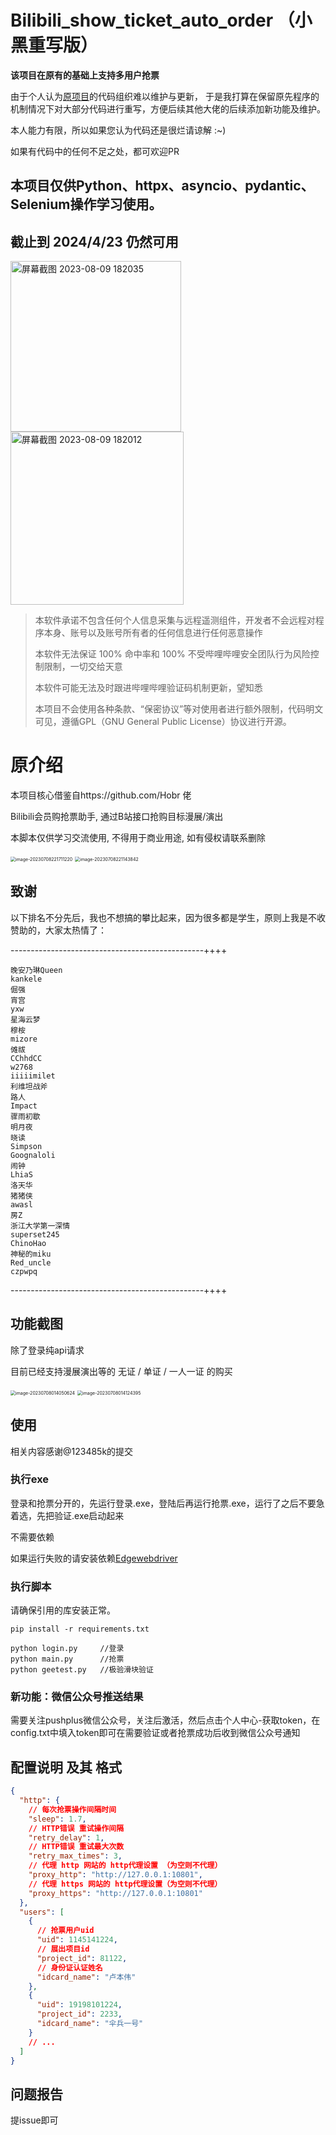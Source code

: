 # Bilibili_show_ticket_auto_order （小黑重写版）

**该项目在原有的基础上支持多用户抢票**

由于个人认为[原项目](https://github.com/fengx1a0/Bilibili_show_ticket_auto_order)的代码组织难以维护与更新，
于是我打算在保留原先程序的机制情况下对大部分代码进行重写，方便后续其他大佬的后续添加新功能及维护。

本人能力有限，所以如果您认为代码还是很烂请谅解 :~)

如果有代码中的任何不足之处，都可欢迎PR

## 本项目仅供Python、httpx、asyncio、pydantic、Selenium操作学习使用。

## 截止到 2024/4/23 仍然可用

<img width="273" alt="屏幕截图 2023-08-09 182035" src="https://github.com/fengx1a0/Bilibili_show_ticket_auto_order/assets/74698099/f0b2d1ad-928b-498d-9a79-f735e3f01c00">

<img width="277" alt="屏幕截图 2023-08-09 182012" src="https://github.com/fengx1a0/Bilibili_show_ticket_auto_order/assets/74698099/4363ff9a-23a7-4f31-b0ea-0919ed1279d1">

> 本软件承诺不包含任何个人信息采集与远程遥测组件，开发者不会远程对程序本身、账号以及账号所有者的任何信息进行任何恶意操作
>
> 本软件无法保证 100% 命中率和 100% 不受哔哩哔哩安全团队行为风险控制限制，一切交给天意
>
> 本软件可能无法及时跟进哔哩哔哩验证码机制更新，望知悉
>
> 本项目不会使用各种条款、“保密协议”等对使用者进行额外限制，代码明文可见，遵循GPL（GNU General Public License）协议进行开源。

# 原介绍

本项目核心借鉴自https://github.com/Hobr 佬

Bilibili会员购抢票助手, 通过B站接口抢购目标漫展/演出

本脚本仅供学习交流使用, 不得用于商业用途, 如有侵权请联系删除

<img src="images/image-20230708221711220.png" alt="image-20230708221711220" style="zoom:50%;" />

<img src="images/a.png" alt="image-20230708221143842" style="zoom:50%;" />

## 致谢

以下排名不分先后，我也不想搞的攀比起来，因为很多都是学生，原则上我是不收赞助的，大家太热情了：

------------------------------------------------++++

```
晚安乃琳Queen
kankele
倔强
宵宫
yxw
星海云梦
穆桉
mizore
傩祓
CChhdCC
w2768
iiiiimilet
利维坦战斧
路人
Impact
骤雨初歇
明月夜
晓读
Simpson
Goognaloli
闹钟
LhiaS
洛天华
猪猪侠
awasl
房Z
浙江大学第一深情
superset245
ChinoHao
神秘的miku
Red_uncle
czpwpq
```

------------------------------------------------++++

## 功能截图

除了登录纯api请求

目前已经支持漫展演出等的 无证 / 单证 / 一人一证 的购买

<img src="images/image-20230708014050624.png" alt="image-20230708014050624" style="zoom:50%;" />

<img src="images/image-20230708014124395.png" alt="image-20230708014124395" style="zoom:50%;" />

## 使用

相关内容感谢@123485k的提交

### 执行exe

登录和抢票分开的，先运行登录.exe，登陆后再运行抢票.exe，运行了之后不要急着选，先把验证.exe启动起来

不需要依赖

如果运行失败的请安装依赖[Edgewebdriver](https://developer.microsoft.com/en-us/microsoft-edge/tools/webdriver/)

### 执行脚本

请确保引用的库安装正常。

```shell
pip install -r requirements.txt
```

```shell
python login.py     //登录
python main.py      //抢票
python geetest.py   //极验滑块验证
```

### 新功能：微信公众号推送结果

需要关注pushplus微信公众号，关注后激活，然后点击个人中心-获取token，在config.txt中填入token即可在需要验证或者抢票成功后收到微信公众号通知

## 配置说明 及其 格式

```json
{
  "http": {
    // 每次抢票操作间隔时间
    "sleep": 1.7,
    // HTTP错误 重试操作间隔
    "retry_delay": 1,
    // HTTP错误 重试最大次数
    "retry_max_times": 3,
    // 代理 http 网站的 http代理设置 （为空则不代理）
    "proxy_http": "http://127.0.0.1:10801",
    // 代理 https 网站的 http代理设置（为空则不代理）
    "proxy_https": "http://127.0.0.1:10801"
  },
  "users": [
    {
      // 抢票用户uid
      "uid": 1145141224,
      // 展出项目id
      "project_id": 81122,
      // 身份证认证姓名
      "idcard_name": "卢本伟"
    },
    {
      "uid": 19198101224,
      "project_id": 2233,
      "idcard_name": "伞兵一号"
    }
    // ...
  ]
}
```

## 问题报告

提issue即可